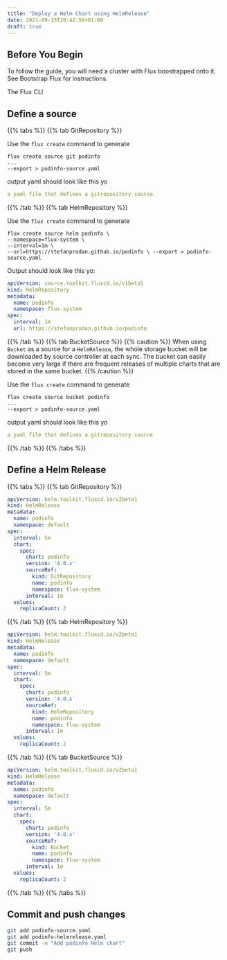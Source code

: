 ```yaml
---
title: "Deploy a Helm Chart using HelmRelease"
date: 2021-09-15T20:42:50+01:00
draft: true
---
```


## Before You Begin

To follow the guide, you will need a cluster with Flux boostrapped onto it. See Bootstrap Flux for instructions.

The Flux CLI

## Define a source

{{% tabs %}}
{{% tab GitRepository %}}

Use the ``flux create`` command to generate

```shell
flux create source git podinfo
...
--export > podinfo-source.yaml
```

output yaml should look like this yo

```yaml
a yaml file that defines a gitrepository source
```

{{% /tab %}}
{{% tab HelmRepository %}}

Use the ``flux create`` command to generate

```shell
flux create source helm podinfo \ 
--namespace=flux-system \
--interval=1m \
--url=https://stefanprodan.github.io/podinfo \ --export > podinfo-source.yaml
```

Output should look like this yo:

```yaml
apiVersion: source.toolkit.fluxcd.io/v1beta1
kind: HelmRepository
metadata:
  name: podinfo
  namespace: flux-system
spec:
  interval: 1m
  url: https://stefanprodan.github.io/podinfo
```
{{% /tab %}}
{{% tab BucketSource %}}
{{% caution %}}
When using `Bucket` as a source for a `HelmRelease`, the whole storage bucket will be downloaded by source controller at each sync. The
bucket can easily become very large if there are frequent releases of multiple charts
that are stored in the same bucket.
{{% /caution %}}

Use the ``flux create`` command to generate

```shell
flux create source bucket podinfo
...
--export > podinfo-source.yaml
```

output yaml should look like this yo

```yaml
a yaml file that defines a gitrepository source
```

{{% /tab %}}
{{% /tabs %}}

## Define a Helm Release

{{% tabs %}}
{{% tab GitRepository %}}

```yaml
apiVersion: helm.toolkit.fluxcd.io/v2beta1
kind: HelmRelease
metadata:
  name: podinfo
  namespace: default
spec:
  interval: 5m
  chart:
    spec:
      chart: podinfo
      version: '4.0.x'
      sourceRef:
        kind: GitRepository
        name: podinfo
        namespace: flux-system
      interval: 1m
  values:
    replicaCount: 2
```

{{% /tab %}}
{{% tab HelmRepository %}}

```yaml
apiVersion: helm.toolkit.fluxcd.io/v2beta1
kind: HelmRelease
metadata:
  name: podinfo
  namespace: default
spec:
  interval: 5m
  chart:
    spec:
      chart: podinfo
      version: '4.0.x'
      sourceRef:
        kind: HelmRepository
        name: podinfo
        namespace: flux-system
      interval: 1m
  values:
    replicaCount: 2
```

{{% /tab %}}
{{% tab BucketSource %}}
```yaml
apiVersion: helm.toolkit.fluxcd.io/v2beta1
kind: HelmRelease
metadata:
  name: podinfo
  namespace: default
spec:
  interval: 5m
  chart:
    spec:
      chart: podinfo
      version: '4.0.x'
      sourceRef:
        kind: Bucket
        name: podinfo
        namespace: flux-system
      interval: 1m
  values:
    replicaCount: 2
```
{{% /tab %}}
{{% /tabs %}}

## Commit and push changes

```bash
git add podinfo-source.yaml
git add podinfo-helmrelease.yaml
git commit -m "Add podinfo Helm chart"
git push
```